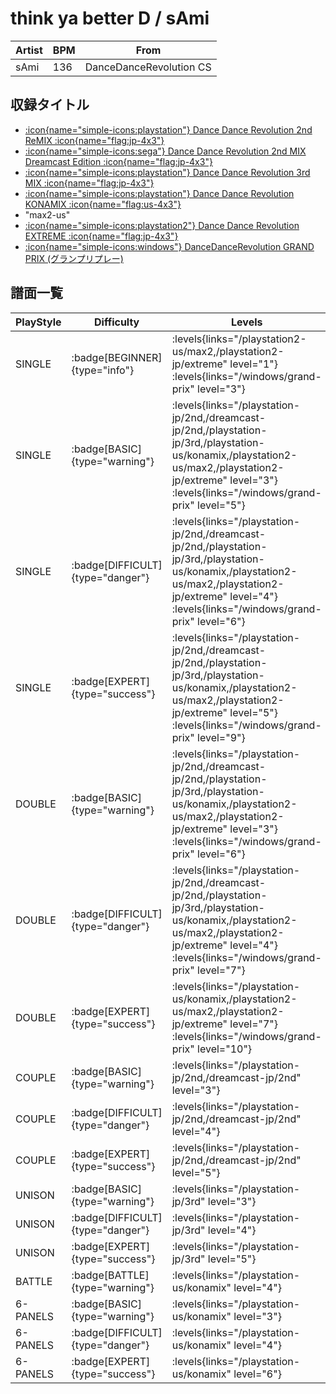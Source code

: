 # think ya better D / sAmi

|Artist|BPM|From|
|------|---|----|
|sAmi|136|DanceDanceRevolution CS|

## 収録タイトル

- [:icon{name="simple-icons:playstation"} Dance Dance Revolution 2nd ReMIX :icon{name="flag:jp-4x3"}](/playstation-jp/2nd)
- [:icon{name="simple-icons:sega"} Dance Dance Revolution 2nd MIX Dreamcast Edition :icon{name="flag:jp-4x3"}](/dreamcast-jp/2nd)
- [:icon{name="simple-icons:playstation"} Dance Dance Revolution 3rd MIX :icon{name="flag:jp-4x3"}](/playstation-jp/3rd)
- [:icon{name="simple-icons:playstation"} Dance Dance Revolution KONAMIX :icon{name="flag:us-4x3"}](/playstation-us/konamix)
- "max2-us"
- [:icon{name="simple-icons:playstation2"} Dance Dance Revolution EXTREME :icon{name="flag:jp-4x3"}](/playstation2-jp/extreme)
- [:icon{name="simple-icons:windows"} DanceDanceRevolution GRAND PRIX (グランプリプレー)](/windows/grand-prix)

## 譜面一覧

|PlayStyle|Difficulty|Levels|Notes|Movie|
|---------|----------|------|-----|-----|
|SINGLE| :badge[BEGINNER]{type="info"}| :levels{links="/playstation2-us/max2,/playstation2-jp/extreme" level="1"} :levels{links="/windows/grand-prix" level="3"}|84/0||
|SINGLE| :badge[BASIC]{type="warning"}| :levels{links="/playstation-jp/2nd,/dreamcast-jp/2nd,/playstation-jp/3rd,/playstation-us/konamix,/playstation2-us/max2,/playstation2-jp/extreme" level="3"} :levels{links="/windows/grand-prix" level="5"}|148/0||
|SINGLE| :badge[DIFFICULT]{type="danger"}| :levels{links="/playstation-jp/2nd,/dreamcast-jp/2nd,/playstation-jp/3rd,/playstation-us/konamix,/playstation2-us/max2,/playstation2-jp/extreme" level="4"} :levels{links="/windows/grand-prix" level="6"}|177/0||
|SINGLE| :badge[EXPERT]{type="success"}| :levels{links="/playstation-jp/2nd,/dreamcast-jp/2nd,/playstation-jp/3rd,/playstation-us/konamix,/playstation2-us/max2,/playstation2-jp/extreme" level="5"} :levels{links="/windows/grand-prix" level="9"}|237/0||
|DOUBLE| :badge[BASIC]{type="warning"}| :levels{links="/playstation-jp/2nd,/dreamcast-jp/2nd,/playstation-jp/3rd,/playstation-us/konamix,/playstation2-us/max2,/playstation2-jp/extreme" level="3"} :levels{links="/windows/grand-prix" level="6"}|172/0||
|DOUBLE| :badge[DIFFICULT]{type="danger"}| :levels{links="/playstation-jp/2nd,/dreamcast-jp/2nd,/playstation-jp/3rd,/playstation-us/konamix,/playstation2-us/max2,/playstation2-jp/extreme" level="4"} :levels{links="/windows/grand-prix" level="7"}|194/0||
|DOUBLE| :badge[EXPERT]{type="success"}| :levels{links="/playstation-us/konamix,/playstation2-us/max2,/playstation2-jp/extreme" level="7"} :levels{links="/windows/grand-prix" level="10"}|274/0||
|COUPLE| :badge[BASIC]{type="warning"}| :levels{links="/playstation-jp/2nd,/dreamcast-jp/2nd" level="3"}|145/0||
|COUPLE| :badge[DIFFICULT]{type="danger"}| :levels{links="/playstation-jp/2nd,/dreamcast-jp/2nd" level="4"}|162/0||
|COUPLE| :badge[EXPERT]{type="success"}| :levels{links="/playstation-jp/2nd,/dreamcast-jp/2nd" level="5"}|231/0||
|UNISON| :badge[BASIC]{type="warning"}| :levels{links="/playstation-jp/3rd" level="3"}|||
|UNISON| :badge[DIFFICULT]{type="danger"}| :levels{links="/playstation-jp/3rd" level="4"}|||
|UNISON| :badge[EXPERT]{type="success"}| :levels{links="/playstation-jp/3rd" level="5"}|||
|BATTLE| :badge[BATTLE]{type="warning"}| :levels{links="/playstation-us/konamix" level="4"}|||
|6-PANELS| :badge[BASIC]{type="warning"}| :levels{links="/playstation-us/konamix" level="3"}|143/0||
|6-PANELS| :badge[DIFFICULT]{type="danger"}| :levels{links="/playstation-us/konamix" level="4"}|194/0||
|6-PANELS| :badge[EXPERT]{type="success"}| :levels{links="/playstation-us/konamix" level="6"}|251/0||
